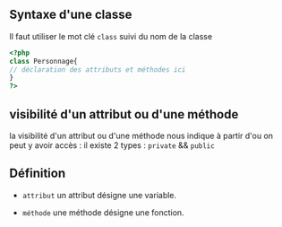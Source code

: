 ## Syntaxe d'une classe

Il faut utiliser le mot clé `class` suivi du nom de la classe

```php
<?php
class Personnage{
// déclaration des attributs et méthodes ici
}
?>
```

## visibilité d'un attribut ou d'une méthode

la visibilité d'un attribut ou d'une méthode nous indique à partir d'ou on peut y avoir accès :
il existe 2 types : `private` && `public`

## Définition

*   `attribut` un attribut désigne une variable.

*   `méthode` une méthode désigne une fonction.